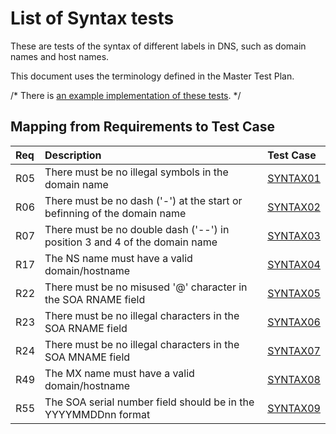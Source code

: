 # List of Syntax tests

These are tests of the syntax of different labels in DNS, such as domain names and host names.

This document uses the terminology defined in the Master Test Plan.

/* There is [an example implementation of these tests](https://github.com/dotse/new-dnscheck/blob/master/Giraffa/lib/Giraffa/Test/Basic.pm). */

## Mapping from Requirements to Test Case

|Req| Description                                                              | Test Case |
|:--|:-------------------------------------------------------------------------|:----------|
|R05|There must be no illegal symbols in the domain name                       |[SYNTAX01](syntax01.md)|
|R06|There must be no dash ('-') at the start or befinning of the domain name  |[SYNTAX02](syntax02.md)|
|R07|There must be no double dash ('--') in position 3 and 4 of the domain name|[SYNTAX03](syntax03.md)|
|R17|The NS name must have a valid domain/hostname                             |[SYNTAX04](syntax04.md)|
|R22|There must be no misused '@' character in the SOA RNAME field             |[SYNTAX05](syntax05.md)|
|R23|There must be no illegal characters in the SOA RNAME field                |[SYNTAX06](syntax06.md)|
|R24|There must be no illegal characters in the SOA MNAME field                |[SYNTAX07](syntax07.md)|
|R49|The MX name must have a valid domain/hostname                             |[SYNTAX08](syntax08.md)|
|R55|The SOA serial number field should be in the YYYYMMDDnn format            |[SYNTAX09](syntax09.md)|
